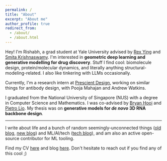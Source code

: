 ```yaml
---
permalink: /
title: "About"
excerpt: "About me"
author_profile: true
redirect_from: 
  - /about/
  - /about.html
---
```


Hey! I'm Rishabh, a grad student at Yale University advised by [Rex Ying](https://www.cs.yale.edu/homes/ying-rex/) and [Smita Krishnaswamy](https://krishnaswamylab.org/). I'm interested in **geometric deep learning and generative modelling for drug discovery**. Stuff I find cool: biomolecule design, protein/molecular dynamics, and literally anything structural-modeling-related. I also like tinkering with LLMs occasionally.

Currently, I'm a research intern at [Prescient Design](https://www.gene.com/scientists/our-scientists/prescient-design), working on similar things for antibody design, with Pooja Mahajan and Andrew Watkins. 

I graduated from the National University of Singapore (NUS) with a degree in Computer Science and Mathematics. I was co-advised by [Bryan Hooi](http://bhooi.github.io) and [Pietro Lio](https://www.cl.cam.ac.uk/~pl219/). My thesis was on **generative models for _de novo_ 3D RNA backbone design**.

---

I write about life and a bunch of random seemingly-unconnected things ([old blog](https://rish16.notion.site/aea001f7f32548acb068a9bb3971c97d?v=7e86063471c84a4b81694c11f511aa36), [new blog](https://rishflections.substack.com/)) and ML/AI/tech ([tech blog](https://rishtech.substack.com/)), and am also an active open-source contributor for ML tooling.

Find my CV [here](https://rish-16.github.io/cv/) and blog [here](https://rish-16.github.io/year-archive/). Don't hesitate to reach out if you find any of this cool ;) 

